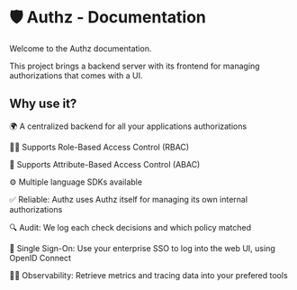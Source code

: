 🛡️ Authz - Documentation
========================

Welcome to the Authz documentation.

This project brings a backend server with its frontend for managing authorizations that comes with a UI.

## Why use it?

🌍  A centralized backend for all your applications authorizations

🙋‍♂️  Supports Role-Based Access Control (RBAC)

📌  Supports Attribute-Based Access Control (ABAC)

⚙️   Multiple language SDKs available

✅  Reliable: Authz uses Authz itself for managing its own internal authorizations

🔍  Audit: We log each check decisions and which policy matched

🔐  Single Sign-On: Use your enterprise SSO to log into the web UI, using OpenID Connect

🕵️‍♂️  Observability: Retrieve metrics and tracing data into your prefered tools

